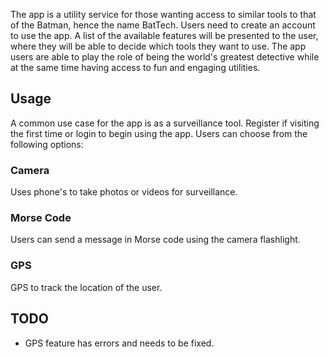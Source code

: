 The app is a utility service for those wanting access to similar tools to that of the Batman, hence the name BatTech. Users need to create an account to use the app. A list of the available features will be presented to the user, where they will be able to decide which tools they want to use. The app users are able to play the role of being the world's greatest detective while at the same time having access to fun and engaging utilities.

Usage
-------
A common use case for the app is as a surveillance tool. Register if visiting the first time or login to begin using the app. Users can choose from the following options:

### Camera
Uses phone's to take photos or videos for surveillance.

### Morse Code

Users can send a message in Morse code
using the camera flashlight.

### GPS
GPS to track the location of the user.

TODO
-------
- GPS feature has errors and needs to be fixed. 
